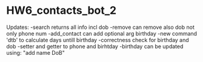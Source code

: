 # HW6_contacts_bot_2

Updates:
-search returns all info incl dob
-remove can remove also dob not only phone num
-add_contact can add optional arg birthday
-new command 'dtb' to calculate days untill birthday
-correctness check for birthday and dob 
-setter and getter to phone and birhtday
-birthday can be updated using: "add name DoB" 
